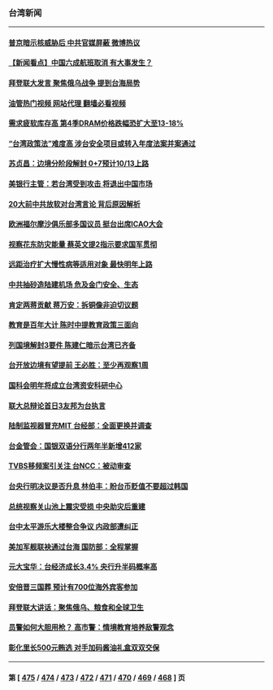 ### 台湾新闻
---
#### [普京暗示核威胁后 中共官媒屏蔽 微博热议](../../pages/ncid1349361/n13830586.md?09230845) 
#### [【新闻看点】中国六成航班取消 有大事发生？](../../pages/ncid1349361/n13830024.md?09230845) 
#### [拜登联大发言 聚焦俄乌战争 提到台海局势](../../pages/ncid1349361/n13830351.md?09230845) 
#### [油管热门视频 网站代理 翻墙必看视频](http://209.222.30.114:81/youtube.html?09230845)
#### [需求疲软库存高 第4季DRAM价格跌幅恐扩大至13-18%](../../pages/ncid1349361/n13830359.md?09230845) 
#### [“台湾政策法”难度高 涉台安全项目或转入年度法案并案通过](../../pages/ncid1349361/n13830148.md?09230845) 
#### [苏贞昌：边境分阶段解封 0+7预计10/13上路](../../pages/ncid1349361/n13827494.md?09230845) 
#### [美银行主管：若台湾受到攻击 将退出中国市场](../../pages/ncid1349361/n13829852.md?09230845) 
#### [20大前中共放软对台湾言论 背后原因解析](../../pages/ncid1349361/n13829842.md?09230845) 
#### [欧洲福尔摩沙俱乐部多国议员 挺台出席ICAO大会](../../pages/ncid1349361/n13829791.md?09230845) 
#### [视察花东防灾能量 蔡英文提2指示要求国军贯彻](../../pages/ncid1349361/n13829773.md?09230845) 
#### [远距治疗扩大慢性病等适用对象 最快明年上路](../../pages/ncid1349361/n13829783.md?09230845) 
#### [中共抽砂造陆建机场 危及金门安全、生态](../../pages/ncid1349361/n13829739.md?09230845) 
#### [肯定两蒋贡献 蒋万安：拆铜像非迫切议题](../../pages/ncid1349361/n13829725.md?09230845) 
#### [教育是百年大计 陈时中提教育政策三面向](../../pages/ncid1349361/n13829727.md?09230845) 
#### [列国境解封3要件 陈建仁暗示台湾已齐备](../../pages/ncid1349361/n13829729.md?09230845) 
#### [台开放边境有望提前 王必胜：至少再观察1周](../../pages/ncid1349361/n13829730.md?09230845) 
#### [国科会明年将成立台湾资安科研中心](../../pages/ncid1349361/n13829713.md?09230845) 
#### [联大总辩论首日3友邦为台执言](../../pages/ncid1349361/n13829712.md?09230845) 
#### [陆制监视器冒充MIT 台经部：全面更换并调查](../../pages/ncid1349361/n13829695.md?09230845) 
#### [台金管会：国银双语分行两年半新增412家](../../pages/ncid1349361/n13829640.md?09230845) 
#### [TVBS移频案引关注 台NCC：被动审查](../../pages/ncid1349361/n13829642.md?09230845) 
#### [台央行明决议是否升息 林伯丰：盼台币贬值不要超过韩国](../../pages/ncid1349361/n13829643.md?09230845) 
#### [总统视察关山池上震灾受损 中央助灾后重建](../../pages/ncid1349361/n13829692.md?09230845) 
#### [台中太平游乐大楼整合争议 内政部遭纠正](../../pages/ncid1349361/n13829650.md?09230845) 
#### [美加军舰联袂通过台海 国防部：全程掌握](../../pages/ncid1349361/n13829671.md?09230845) 
#### [元大宝华：台经济成长3.4% 央行升半码概率高](../../pages/ncid1349361/n13829577.md?09230845) 
#### [安倍晋三国葬 预计有700位海外宾客参加](../../pages/ncid1349361/n13829502.md?09230845) 
#### [拜登联大讲话：聚焦俄乌、粮食和全球卫生](../../pages/ncid1349361/n13829581.md?09230845) 
#### [员警如何大胆用枪？ 高市警：情境教育培养敌警观念](../../pages/ncid1349361/n13829122.md?09230845) 
#### [彰化里长500元贿选 对手加码酱油礼盒双双交保](../../pages/ncid1349361/n13829120.md?09230845) 

---
#### 第 [ [475](./475.md?09230845) / [474](./474.md?09230845) / [473](./473.md?09230845) / [472](./472.md?09230845) / [471](./471.md?09230845) / [470](./470.md?09230845) / [469](./469.md?09230845) / [468](./468.md?09230845) ] 页

